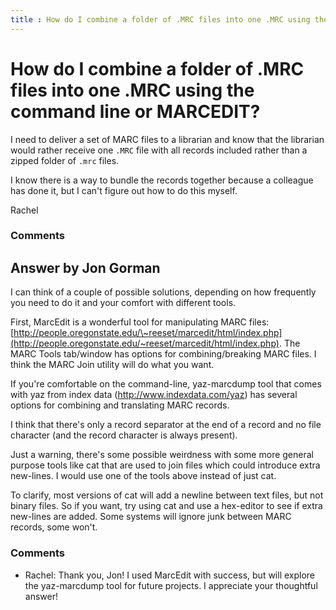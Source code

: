 ```yaml
---
title : How do I combine a folder of .MRC files into one .MRC using the command line or MARCEDIT?
---
```

How do I combine a folder of .MRC files into one .MRC using the command line or MARCEDIT?
=====================
I need to deliver a set of MARC files to a librarian and know that the
librarian would rather receive one `.MRC` file with all records included
rather than a zipped folder of `.mrc` files.

I know there is a way to bundle the records together because a colleague
has done it, but I can't figure out how to do this myself.

Rachel

### Comments ###


Answer by Jon Gorman
----------------
I can think of a couple of possible solutions, depending on how
frequently you need to do it and your comfort with different tools.

First, MarcEdit is a wonderful tool for manipulating MARC files:
[http://people.oregonstate.edu/\~reeset/marcedit/html/index.php](http://people.oregonstate.edu/~reeset/marcedit/html/index.php).
The MARC Tools tab/window has options for combining/breaking MARC files.
I think the MARC Join utility will do what you want.

If you're comfortable on the command-line, yaz-marcdump tool that comes
with yaz from index data (http://www.indexdata.com/yaz) has several
options for combining and translating MARC records.

I think that there's only a record separator at the end of a record and
no file character (and the record character is always present).

Just a warning, there's some possible weirdness with some more general
purpose tools like cat that are used to join files which could introduce
extra new-lines. I would use one of the tools above instead of just cat.

To clarify, most versions of cat will add a newline between text files,
but not binary files. So if you want, try using cat and use a hex-editor
to see if extra new-lines are added. Some systems will ignore junk
between MARC records, some won't.

### Comments ###
* Rachel: Thank you, Jon! I used MarcEdit with success, but will explore the
yaz-marcdump tool for future projects. I appreciate your thoughtful
answer!

